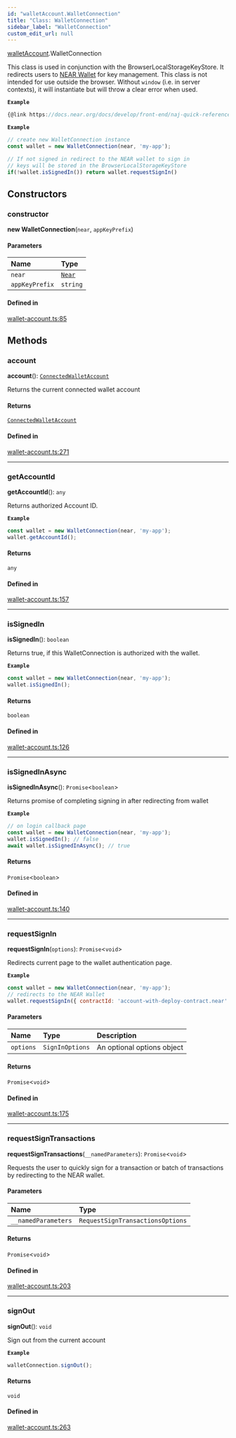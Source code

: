 ```yaml
---
id: "walletAccount.WalletConnection"
title: "Class: WalletConnection"
sidebar_label: "WalletConnection"
custom_edit_url: null
---
```


[walletAccount](../modules/walletAccount.md).WalletConnection

This class is used in conjunction with the BrowserLocalStorageKeyStore.
It redirects users to [NEAR Wallet](https://docs.near.org/docs/tools/near-wallet) for key management.
This class is not intended for use outside the browser. Without `window` (i.e. in server contexts), it will instantiate but will throw a clear error when used.

**`Example`**

```ts
{@link https://docs.near.org/docs/develop/front-end/naj-quick-reference#wallet}
```

**`Example`**

```js
// create new WalletConnection instance
const wallet = new WalletConnection(near, 'my-app');

// If not signed in redirect to the NEAR wallet to sign in
// keys will be stored in the BrowserLocalStorageKeyStore
if(!wallet.isSignedIn()) return wallet.requestSignIn()
```

## Constructors

### constructor

**new WalletConnection**(`near`, `appKeyPrefix`)

#### Parameters

| Name | Type |
| :------ | :------ |
| `near` | [`Near`](near.Near.md) |
| `appKeyPrefix` | `string` |

#### Defined in

[wallet-account.ts:85](https://github.com/near/near-api-js/blob/ecc6fa8f/packages/near-api-js/src/wallet-account.ts#L85)

## Methods

### account

**account**(): [`ConnectedWalletAccount`](walletAccount.ConnectedWalletAccount.md)

Returns the current connected wallet account

#### Returns

[`ConnectedWalletAccount`](walletAccount.ConnectedWalletAccount.md)

#### Defined in

[wallet-account.ts:271](https://github.com/near/near-api-js/blob/ecc6fa8f/packages/near-api-js/src/wallet-account.ts#L271)

___

### getAccountId

**getAccountId**(): `any`

Returns authorized Account ID.

**`Example`**

```js
const wallet = new WalletConnection(near, 'my-app');
wallet.getAccountId();
```

#### Returns

`any`

#### Defined in

[wallet-account.ts:157](https://github.com/near/near-api-js/blob/ecc6fa8f/packages/near-api-js/src/wallet-account.ts#L157)

___

### isSignedIn

**isSignedIn**(): `boolean`

Returns true, if this WalletConnection is authorized with the wallet.

**`Example`**

```js
const wallet = new WalletConnection(near, 'my-app');
wallet.isSignedIn();
```

#### Returns

`boolean`

#### Defined in

[wallet-account.ts:126](https://github.com/near/near-api-js/blob/ecc6fa8f/packages/near-api-js/src/wallet-account.ts#L126)

___

### isSignedInAsync

**isSignedInAsync**(): `Promise`<`boolean`\>

Returns promise of completing signing in after redirecting from wallet

**`Example`**

```js
// on login callback page
const wallet = new WalletConnection(near, 'my-app');
wallet.isSignedIn(); // false
await wallet.isSignedInAsync(); // true
```

#### Returns

`Promise`<`boolean`\>

#### Defined in

[wallet-account.ts:140](https://github.com/near/near-api-js/blob/ecc6fa8f/packages/near-api-js/src/wallet-account.ts#L140)

___

### requestSignIn

**requestSignIn**(`options`): `Promise`<`void`\>

Redirects current page to the wallet authentication page.

**`Example`**

```js
const wallet = new WalletConnection(near, 'my-app');
// redirects to the NEAR Wallet
wallet.requestSignIn({ contractId: 'account-with-deploy-contract.near' });
```

#### Parameters

| Name | Type | Description |
| :------ | :------ | :------ |
| `options` | `SignInOptions` | An optional options object |

#### Returns

`Promise`<`void`\>

#### Defined in

[wallet-account.ts:175](https://github.com/near/near-api-js/blob/ecc6fa8f/packages/near-api-js/src/wallet-account.ts#L175)

___

### requestSignTransactions

**requestSignTransactions**(`__namedParameters`): `Promise`<`void`\>

Requests the user to quickly sign for a transaction or batch of transactions by redirecting to the NEAR wallet.

#### Parameters

| Name | Type |
| :------ | :------ |
| `__namedParameters` | `RequestSignTransactionsOptions` |

#### Returns

`Promise`<`void`\>

#### Defined in

[wallet-account.ts:203](https://github.com/near/near-api-js/blob/ecc6fa8f/packages/near-api-js/src/wallet-account.ts#L203)

___

### signOut

**signOut**(): `void`

Sign out from the current account

**`Example`**

```ts
walletConnection.signOut();
```

#### Returns

`void`

#### Defined in

[wallet-account.ts:263](https://github.com/near/near-api-js/blob/ecc6fa8f/packages/near-api-js/src/wallet-account.ts#L263)

